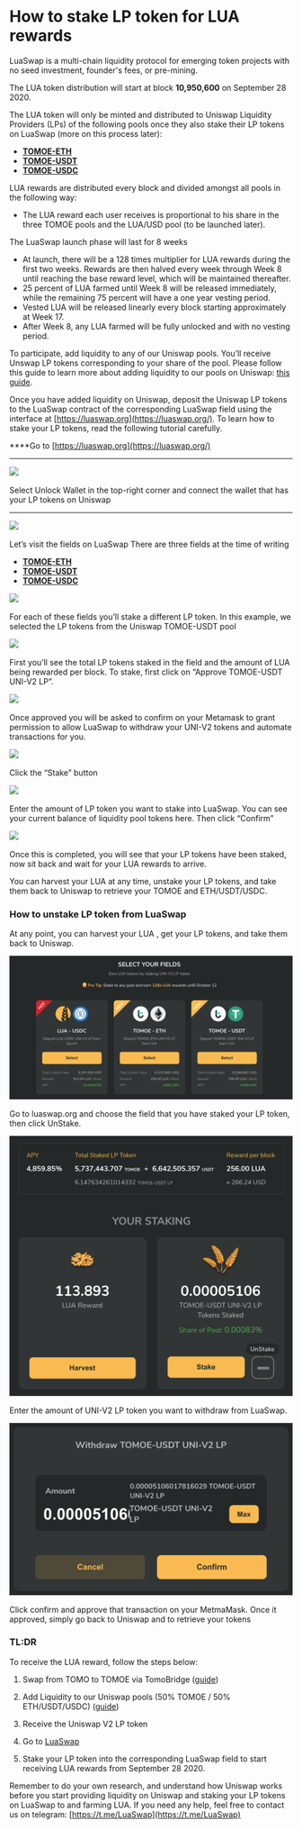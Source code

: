 # How to stake LP token for LUA rewards

LuaSwap is a multi-chain liquidity protocol for emerging token projects with no seed investment, founder's fees, or pre-mining.

The LUA token distribution will start at block **10,950,600** on September 28 2020. 

The LUA token will only be minted and distributed to Uniswap Liquidity Providers \(LPs\) of the following pools once they also stake their LP tokens on LuaSwap \(more on this process later\):

* [**TOMOE-ETH**](https://app.uniswap.org/#/add/0x05d3606d5c81eb9b7b18530995ec9b29da05faba/ETH)
* [**TOMOE-USDT**](https://app.uniswap.org/#/add/0x05d3606d5c81eb9b7b18530995ec9b29da05faba/0xdac17f958d2ee523a2206206994597c13d831ec7)
* [**TOMOE-USDC**](https://app.uniswap.org/#/add/0x05d3606d5c81eb9b7b18530995ec9b29da05faba/0xa0b86991c6218b36c1d19d4a2e9eb0ce3606eb48)

LUA rewards are distributed every block and divided amongst all pools in the following way: 

* The LUA reward each user receives is proportional to his share in the three TOMOE pools and the LUA/USD pool \(to be launched later\). 

The LuaSwap launch phase will last for 8 weeks

* At launch, there will be a 128 times multiplier for LUA rewards during the first two weeks. Rewards are then halved every week through Week 8 until reaching the base reward level, which will be maintained thereafter. 
* 25 percent of LUA farmed until Week 8 will be released immediately, while the remaining 75 percent will have a one year vesting period. 
* Vested LUA will be released linearly every block starting approximately at Week 17. 
* After Week 8, any LUA farmed will be fully unlocked and with no vesting period.

To participate, add liquidity to any of our Uniswap pools. You’ll receive Unswap LP tokens corresponding to your share of the pool. Please follow this guide to learn more about adding liquidity to our pools on Uniswap: [this guide](https://docs.tomochain.com/tomobridge/tutorial/tomoe/how-to-add-liquidity-to-tomoe-pools-on-uniswap).  


Once you have added liquidity on Uniswap,  deposit the Uniswap LP tokens to the LuaSwap contract of the corresponding LuaSwap field using the interface at [https://luaswap.org](https://luaswap.org/).  To learn how to stake your LP tokens, read the following tutorial carefully.   
  
****Go to [https://luaswap.org](https://luaswap.org/)  
****

![](https://lh3.googleusercontent.com/4M_Y1fRcDNRZBe25kzuStQ4UK1B_LcN59t7yHr30sI-ynyNPNkjY3uPzSF25mJoR1Om4ijOXpcvVFnZN89Z6oHw_-yVyHORz3FcD6R5HSzR9QlGZNmXlpR-NybXFyreKEPf46eN1)

Select Unlock Wallet in the top-right corner and connect the wallet that has your LP tokens on Uniswap

 ****

![](https://lh6.googleusercontent.com/jMlNA4BUd7rhwOKvCS1Lu4hAus-l774URdQ_iSJaCzNjY8WgcP50HXJ62A8dYSxJgLC571E24GGmeJHZJPCZx71GmsaojlQfgRYQYjk-yXUZUSoeIHiHLgIMN8qSdxGJrgZu3LeB)

Let’s visit the fields on LuaSwap  There are three fields at the time of writing

* [**TOMOE-ETH**](https://app.uniswap.org/#/add/0x05d3606d5c81eb9b7b18530995ec9b29da05faba/ETH)
* [**TOMOE-USDT**](https://app.uniswap.org/#/add/0x05d3606d5c81eb9b7b18530995ec9b29da05faba/0xdac17f958d2ee523a2206206994597c13d831ec7)
* [**TOMOE-USDC**](https://app.uniswap.org/#/add/0x05d3606d5c81eb9b7b18530995ec9b29da05faba/0xa0b86991c6218b36c1d19d4a2e9eb0ce3606eb48)

![](https://lh6.googleusercontent.com/xiAs13MgJ7HZDEJKU8AlCWEZoi4M91SW6bekERt4_ZpzvLUDeTfakii0fh3Vgczb6Y-W0ufGm56vZpTxDYm547-J2JRfZMIjB2jcgGwVPfZwh95YEjatAIdk_zucH9k0VV9lD2Ub)

For each of these fields you’ll stake a different LP token. In this example, we selected the LP tokens from the Uniswap TOMOE-USDT pool

![](https://lh6.googleusercontent.com/IHTaREUFFSw8YKHjOP41AlBeeSIhoW7PrmjacZBbY0zYv6vCHfZvjYHRS4PIY8NFwqW2wayiPkAKe6BZCfc066G_OJ69xaTF_LhcByE-R_2nCAWhH_PtSjO7xhLX7CiQ3v39k-ub)

First you’ll see the total LP tokens staked in the field and the amount of LUA being rewarded per block. To stake, first  click on “Approve TOMOE-USDT UNI-V2 LP”.

![](https://lh3.googleusercontent.com/ZR_jOrmxPth-17g-gTyPhITDeoObwm_JDVMIKOHz3ZOtAmxyS1PNa60qKyhHesDEmf8PV_wz0ZZnq6VdNGv0Yz-8VrHGO1D0DANWHreaS6fkvWQq7AipvDgvP3Ol5XleDacxAjYm)

Once approved you will be asked to confirm on your Metamask to grant permission to allow LuaSwap to withdraw your UNI-V2 tokens and automate transactions for you. 

![](https://lh4.googleusercontent.com/pphsAmFvGeiy6ap6bchvUJdItwsIRy6BCngvH-w7kKe87zaaKg_7pYmY2FsMYcES2M1ShBHi34d8LtjoQf4UJCYsNfuU1SpR9_jEdR9bZv1BQkG4JLWT2bcv3_jWTCiVDcqs0zEN)

Click the “Stake” button

![](https://lh6.googleusercontent.com/49GxT0EkLYYSzaJQitsnOkcMO39TymNd5X28edKCFlPMyRD4DUTN11ce-vcanf5V58hrMwJlKcf6yoXN4TLmsQK-07tQ8o9V313AW3gS50oCS4ONryczraDKuuOZgqnOqccjhIaC)

Enter the amount of LP token you want to stake into LuaSwap. You can see your current balance of liquidity pool tokens here. Then click “Confirm”  


![](https://lh5.googleusercontent.com/9vyixhMdolzouIoS8htAGLU1X3sfYZAqLm3Isv-7VAUFFqAXXFRYdaZR66zp-feBrN9W9XJRmzzNyPDMRPAY885nOwmGDgqWm127N9NcR8719Up34HoRtT-m8B2OApSgu5wgFjtt)

Once this is completed, you will see that your LP tokens have been staked, now sit back and wait for your LUA rewards to arrive.

You can harvest your LUA at any time, unstake your LP tokens, and take them back to Uniswap to retrieve your TOMOE and ETH/USDT/USDC.

### How to unstake LP token from LuaSwap

At any point, you can harvest your LUA , get your LP tokens, and take them back to Uniswap.

![](../../.gitbook/assets/screen-shot-2020-10-01-at-10.34.14-am.png)

Go to luaswap.org and choose the field that you have staked your LP token, then click UnStake.

![](../../.gitbook/assets/screen-shot-2020-10-01-at-10.45.22-am.png)

Enter the amount of UNI-V2 LP token you want to withdraw from LuaSwap.

![](../../.gitbook/assets/screen-shot-2020-10-01-at-10.16.49-am.png)

Click confirm and approve that transaction on your MetmaMask. Once it approved, simply go back to Uniswap and to retrieve your tokens

### TL:DR

To receive the LUA reward, follow the steps below:

1. Swap from TOMO to TOMOE via TomoBridge \([guide](https://docs.tomochain.com/tomobridge/tutorial/tomoe/how-to-swap-your-native-tomo-on-tomochain-to-from-tomoe-erc20-on-ethereum)\)

2. Add Liquidity to our Uniswap pools \(50% TOMOE / 50% ETH/USDT/USDC\) \([guide](https://docs.tomochain.com/tomobridge/tutorial/tomoe/how-to-add-liquidity-to-tomoe-pools-on-uniswap)\)

3. Receive the Uniswap V2 LP token

4. Go to [LuaSwap](https://luaswap.org/)

5. Stake your LP token into the corresponding LuaSwap field to start receiving LUA rewards from September 28 2020.  


Remember to do your own research, and understand how Uniswap works before you start providing liquidity on Uniswap and staking your LP tokens on LuaSwap to and farming LUA. If you need any help, feel free to contact us on telegram: [https://t.me/LuaSwap](https://t.me/LuaSwap)  
  


